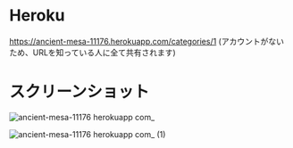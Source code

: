 # Heroku
https://ancient-mesa-11176.herokuapp.com/categories/1
(アカウントがないため、URLを知っている人に全て共有されます)

# スクリーンショット

![ancient-mesa-11176 herokuapp com_](https://user-images.githubusercontent.com/49111615/160271525-d724eb42-d863-4698-8801-69183e1aa29e.png)

![ancient-mesa-11176 herokuapp com_ (1)](https://user-images.githubusercontent.com/49111615/160271531-ac467921-4ff1-46cd-9fdd-85b4ef244bdb.png)

